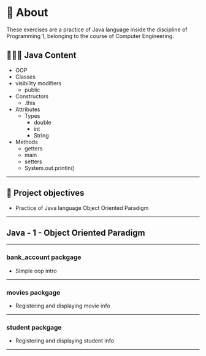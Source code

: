 # 💬 About

These exercises are a practice of Java language inside the discipline of Programming 1, belonging to the course of Computer Engineering.

## 👨🏽‍💻 Java Content

- OOP
- Classes
- visibility modifiers
  - public
- Constructors
  - .this
- Attributes
  - Types
    - double
    - int
    - String
- Methods
  - getters
  - main
  - setters
  - System.out.println()

---

## 🎯 Project objectives

- Practice of Java language Object Oriented Paradigm

---

## Java  - 1 - Object Oriented Paradigm

---

### bank_account packgage

- Simple oop intro

---

### movies packgage

- Registering and displaying movie info

---

### student packgage

- Registering and displaying student info

---
